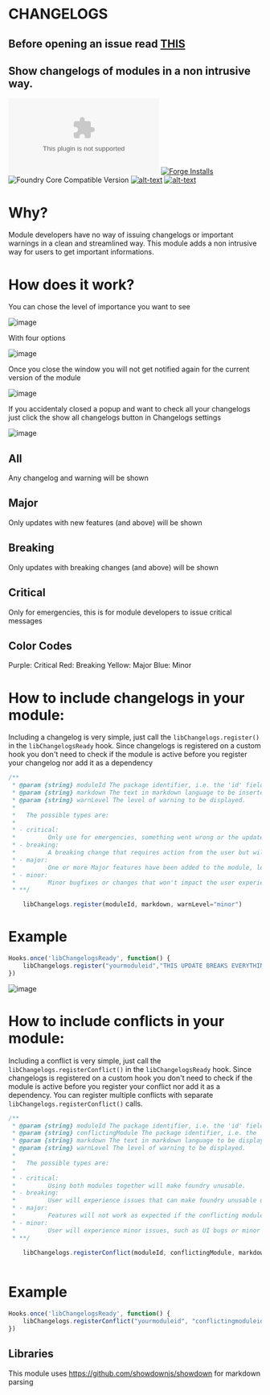 # CHANGELOGS
## Before opening an issue read [THIS](https://github.com/theripper93/Levels/blob/v9/ISSUES.md)
## Show changelogs of modules in a non intrusive way.

![Latest Release Download Count](https://img.shields.io/github/downloads/theripper93/libChangelogs/latest/module.zip?color=2b82fc&label=DOWNLOADS&style=for-the-badge) [![Forge Installs](https://img.shields.io/badge/dynamic/json?label=Forge%20Installs&query=package.installs&suffix=%25&url=https%3A%2F%2Fforge-vtt.com%2Fapi%2Fbazaar%2Fpackage%2FlibChangelogs&colorB=03ff1c&style=for-the-badge)](https://forge-vtt.com/bazaar#package=libChangelogs) ![Foundry Core Compatible Version](https://img.shields.io/badge/dynamic/json.svg?url=https%3A%2F%2Fraw.githubusercontent.com%2Ftheripper93%2FlibChangelogs%2Fmain%2Fmodule.json&label=Foundry%20Version&query=$.compatibleCoreVersion&colorB=orange&style=for-the-badge) [![alt-text](https://img.shields.io/badge/-Patreon-%23ff424d?style=for-the-badge)](https://www.patreon.com/theripper93) [![alt-text](https://img.shields.io/badge/-Discord-%235662f6?style=for-the-badge)](https://discord.gg/F53gBjR97G)

# Why?

Module developers have no way of issuing changelogs or important warnings in a clean and streamlined way. This module adds a non intrusive way for users to get important informations.

# How does it work?

You can chose the level of importance you want to see

![image](https://user-images.githubusercontent.com/1346839/127586817-23289481-6cb4-4fcd-a50f-d9fcdaa14fd5.png)

With four options

![image](https://user-images.githubusercontent.com/1346839/127586846-b7b603a2-8561-47a4-990a-9507a0a76daf.png)

Once you close the window you will not get notified again for the current version of the module

![image](https://user-images.githubusercontent.com/1346839/127656038-5172c5a0-d480-4522-b151-4ee28a451fa6.png)

If you accidentaly closed a popup and want to check all your changelogs just click the show all changelogs button in Changelogs settings

![image](https://user-images.githubusercontent.com/1346839/127587526-a54346b2-aa79-43aa-b1dc-bcba1fe22252.png)


## All
Any changelog and warning will be shown

## Major
Only updates with new features (and above) will be shown

## Breaking
Only updates with breaking changes (and above) will be shown

## Critical
Only for emergencies, this is for module developers to issue critical messages

## Color Codes

Purple: Critical
Red: Breaking
Yellow: Major
Blue: Minor

# How to include changelogs in your module:
Including a changelog is very simple, just call the `libChangelogs.register()` in the `libChangelogsReady` hook. Since changelogs is registered on a custom hook you don't need to check if the module is active before you register your changelog nor add it as a dependency

```js
/**
 * @param {string} moduleId The package identifier, i.e. the 'id' field in your module/system/world's manifest.json
 * @param {string} markdown The text in markdown language to be inserted into the changelog
 * @param {string} warnLevel The level of warning to be displayed.
 * 
 *   The possible types are:
 * 
 * - critical: 
 *         Only use for emergencies, something went wrong or the update requires immidiate action from the user. This warning level CANNOT be disable by the user
 * - breaking:
 *         A breaking change that requires action from the user but will not cause issues if left unattended (eg. a new feature that requires some manual configuration changes).
 * - major:
 *         One or more Major features have been added to the module, let the user know what they do or link to other resources.
 * - minor:
 *         Minor bugfixes or changes that won't impact the user experience with your module (this is the default option).
 * **/

    libChangelogs.register(moduleId, markdown, warnLevel="minor")
```

# Example

```js
Hooks.once('libChangelogsReady', function() {
    libChangelogs.register("yourmoduleid","THIS UPDATE BREAKS EVERYTHING","critical")
})
```

![image](https://user-images.githubusercontent.com/1346839/127656111-fdfc19ce-b98e-4bfd-ae3b-ad7e85430b41.png)


# How to include conflicts in your module:
Including a conflict is very simple, just call the `libChangelogs.registerConflict()` in the `libChangelogsReady` hook. Since changelogs is registered on a custom hook you don't need to check if the module is active before you register your conflict nor add it as a dependency. You can register multiple conflicts with separate `libChangelogs.registerConflict()` calls.

```js
/**
 * @param {string} moduleId The package identifier, i.e. the 'id' field in your module/system/world's manifest.json
 * @param {string} conflictingModule The package identifier, i.e. the 'id' field of the conflicting module.
 * @param {string} markdown The text in markdown language to be displayed for the conflict.
 * @param {string} warnLevel The level of warning to be displayed.
 * 
 *   The possible types are:
 * 
 * - critical: 
 *         Using both modules together will make foundry unusable.
 * - breaking:
 *         User will experience issues that can make foundry unusable under specific circumstances if the conflicting module is enabled.
 * - major:
 *         Features will not work as expected if the conflicting module is enabled.
 * - minor:
 *         User will experience minor issues, such as UI bugs or minor features not working - the user might need to disable some features from your or the conflicting module for things to work correctly.
 * **/

    libChangelogs.registerConflict(moduleId, conflictingModule, markdown, warnLevel)
   
```

# Example

```js
Hooks.once('libChangelogsReady', function() {
    libChangelogs.registerConflict("yourmoduleid", "conflictingmoduleid","Enabling both modules will cause foundry to not function","critical")
})
```


## Libraries

This module uses https://github.com/showdownjs/showdown for markdown parsing
